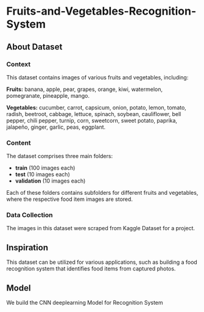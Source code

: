 # Fruits-and-Vegetables-Recognition-System

## About Dataset

### Context
This dataset contains images of various fruits and vegetables, including:

**Fruits:** banana, apple, pear, grapes, orange, kiwi, watermelon, pomegranate, pineapple, mango.

**Vegetables:** cucumber, carrot, capsicum, onion, potato, lemon, tomato, radish, beetroot, cabbage, lettuce, spinach, soybean, cauliflower, bell pepper, chili pepper, turnip, corn, sweetcorn, sweet potato, paprika, jalapeño, ginger, garlic, peas, eggplant.

### Content
The dataset comprises three main folders:

- **train** (100 images each)
- **test** (10 images each)
- **validation** (10 images each)

Each of these folders contains subfolders for different fruits and vegetables, where the respective food item images are stored.

### Data Collection
The images in this dataset were scraped from Kaggle Dataset for a project.

## Inspiration
This dataset can be utilized for various applications, such as building a food recognition system that identifies food items from captured photos.
## Model
We build the CNN deeplearning Model for Recognition System
